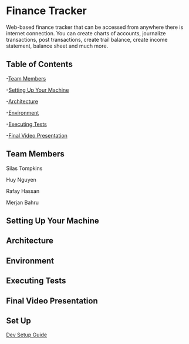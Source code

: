 # Finance Tracker 

Web-based finance tracker that can be accessed from anywhere there is internet connection. You can create charts of accounts, journalize transactions,
post transactions, create trail balance, create income statement, balance sheet and much more.

## Table of Contents

-[Team Members](#team-members)<br>

-[Setting Up Your Machine](#setting-up-your-machine)<br>

-[Architecture](#architecture)<br>

-[Environment](#environment)<br>

-[Executing Tests](#executing-tests)<br>

-[Final Video Presentation](#final-video-presentation)<br>

## Team Members
Silas Tompkins <br>

Huy Nguyen <br>

Rafay Hassan <br>

Merjan Bahru <br>

## Setting Up Your Machine

## Architecture


## Environment


## Executing Tests


## Final Video Presentation



## Set Up  
[Dev Setup Guide](https://github.com/Team-04-2/DataMaskingTool-api/blob/dev/devsetup.md)
